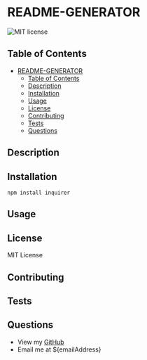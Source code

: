 # README-GENERATOR

![MIT license](https://img.shields.io/badge/license-MIT-green)

## Table of Contents

- [README-GENERATOR](#readme-generator)
  - [Table of Contents](#table-of-contents)
  - [Description](#description)
  - [Installation](#installation)
  - [Usage](#usage)
  - [License](#license)
  - [Contributing](#contributing)
  - [Tests](#tests)
  - [Questions](#questions)

## Description

## Installation

`npm install inquirer`

## Usage

## License

MIT License

## Contributing

## Tests

## Questions

- View my [GitHub](${githubUrl})
- Email me at ${emailAddress}
